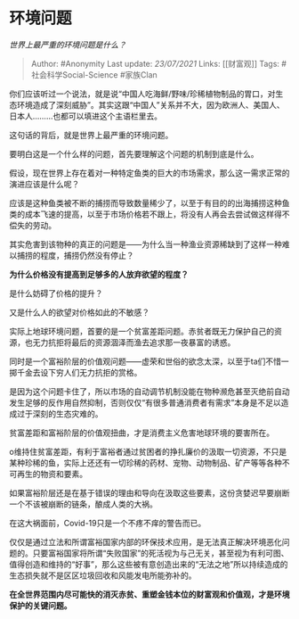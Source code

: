 # 环境问题
*世界上最严重的环境问题是什么？*

> Author: #Anonymity
Last update: *23/07/2021* 
Links: [[财富观]]
Tags: #社会科学Social-Science  #家族Clan 



你们应该听过一个说法，就是说“中国人吃海鲜/野味/珍稀植物制品的胃口，对生态环境造成了深刻威胁”。其实这跟“中国人”关系并不大，因为欧洲人、美国人、日本人………也都可以填进这个主语栏里去。

这句话的背后，就是世界上最严重的环境问题。

要明白这是一个什么样的问题，首先要理解这个问题的机制到底是什么。

假设，现在世界上存在着对一种特定鱼类的巨大的市场需求，那么这一需求正常的演进应该是什么呢？

应该是这种鱼类被不断的捕捞而导致数量稀少了，以至于有目的的出海捕捞这种鱼类的成本飞速的提高，以至于市场价格若不跟上，将没有人再会去尝试做这样得不偿失的劳动。

其实危害到该物种的真正的问题是——为什么当一种渔业资源稀缺到了这样一种难以捕捞的程度，捕捞仍然没有停止？

**为什么价格没有提高到足够多的人放弃欲望的程度？**

是什么妨碍了价格的提升？

又是什么人的欲望对价格如此的不敏感？

实际上地球环境问题，首要的是一个贫富差距问题。赤贫者既无力保护自己的资源，也无力抗拒将最后的资源涸泽而渔去追求那一夜暴富的诱惑。

同时是一个富裕阶层的价值观问题——虚荣和世俗的欲念太深，以至于ta们不惜一掷千金去设下穷人们无力抗拒的赏格。

是因为这个问题卡住了，所以市场的自动调节机制没能在物种濒危甚至灭绝前自动发生足够的反作用自然抑制，否则仅仅“有很多普通消费者有需求”本身是不足以造成过于深刻的生态灾难的。

贫富差距和富裕阶层的价值观扭曲，才是消费主义危害地球环境的要害所在。

o维持住贫富差距，有利于富裕者通过贫困者的挣扎廉价的汲取一切资源，不只是某种珍稀的鱼，实际上还还有一切珍稀的药材、宠物、动物制品、矿产等等各种不可再生的物资和要素。

如果富裕阶层还是在基于错误的理由和导向在汲取这些要素，这份贪婪迟早要崩断一个不该被崩断的链条，酿成人类的大祸。

在这大祸面前，Covid-19只是一个不疼不痒的警告而已。

仅仅是通过立法和所谓富裕国家内部的环保技术应用，是无法真正解决环境恶化问题的。只要富裕国家将所谓“失败国家”的死活视为与己无关，甚至视为有利可图、值得创造和维持的“好事”，那么这些被有意创造出来的“无法之地”所以持续造成的生态损失就不是区区垃圾回收和风能发电所能弥补的。

**在全世界范围内尽可能快的消灭赤贫、重塑金钱本位的财富观和价值观，才是环境保护的关键问题。**



